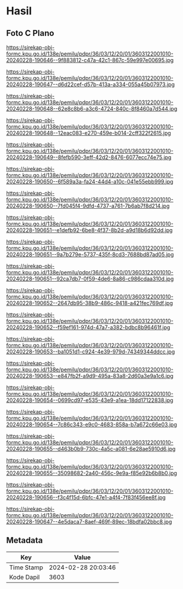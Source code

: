 # Hasil

## Foto C Plano

https://sirekap-obj-formc.kpu.go.id/138e/pemilu/pdpr/36/03/12/20/01/3603122001010-20240228-190646--9f883812-c47a-42c1-867c-59e997e00695.jpg

https://sirekap-obj-formc.kpu.go.id/138e/pemilu/pdpr/36/03/12/20/01/3603122001010-20240228-190647--d6d22cef-d57b-413a-a334-055a45b07973.jpg

https://sirekap-obj-formc.kpu.go.id/138e/pemilu/pdpr/36/03/12/20/01/3603122001010-20240228-190648--62e8c8b6-a3c6-4724-840c-8f8460a7d544.jpg

https://sirekap-obj-formc.kpu.go.id/138e/pemilu/pdpr/36/03/12/20/01/3603122001010-20240228-190648--12eac083-e270-459e-b014-2cff322f2615.jpg

https://sirekap-obj-formc.kpu.go.id/138e/pemilu/pdpr/36/03/12/20/01/3603122001010-20240228-190649--8fefb590-3eff-42d2-8476-6077ecc74e75.jpg

https://sirekap-obj-formc.kpu.go.id/138e/pemilu/pdpr/36/03/12/20/01/3603122001010-20240228-190650--6f589a3a-fa24-44d4-a10c-041e55ebb999.jpg

https://sirekap-obj-formc.kpu.go.id/138e/pemilu/pdpr/36/03/12/20/01/3603122001010-20240228-190650--7fd045f4-9dfd-4737-a761-7b6ab7f8d214.jpg

https://sirekap-obj-formc.kpu.go.id/138e/pemilu/pdpr/36/03/12/20/01/3603122001010-20240228-190651--e1defb92-6be8-4f37-8b2d-a9d18b6d92dd.jpg

https://sirekap-obj-formc.kpu.go.id/138e/pemilu/pdpr/36/03/12/20/01/3603122001010-20240228-190651--9a7b279e-5737-435f-8cd3-7688bd87ad05.jpg

https://sirekap-obj-formc.kpu.go.id/138e/pemilu/pdpr/36/03/12/20/01/3603122001010-20240228-190651--92ca7db7-0f59-4de6-8a86-c986cdaa310d.jpg

https://sirekap-obj-formc.kpu.go.id/138e/pemilu/pdpr/36/03/12/20/01/3603122001010-20240228-190652--2647db95-38b9-486c-9418-a421fec769df.jpg

https://sirekap-obj-formc.kpu.go.id/138e/pemilu/pdpr/36/03/12/20/01/3603122001010-20240228-190652--f59ef161-974d-47a7-a382-bdbc8b96461f.jpg

https://sirekap-obj-formc.kpu.go.id/138e/pemilu/pdpr/36/03/12/20/01/3603122001010-20240228-190653--ba1051d1-c924-4e39-979d-74349344ddcc.jpg

https://sirekap-obj-formc.kpu.go.id/138e/pemilu/pdpr/36/03/12/20/01/3603122001010-20240228-190653--e847fb2f-a9d9-495a-83a8-2d60a3e9a1c6.jpg

https://sirekap-obj-formc.kpu.go.id/138e/pemilu/pdpr/36/03/12/20/01/3603122001010-20240228-190654--0699cd97-e535-43e9-a1ea-18dd17122838.jpg

https://sirekap-obj-formc.kpu.go.id/138e/pemilu/pdpr/36/03/12/20/01/3603122001010-20240228-190654--7c86c343-e9c0-4683-858a-b7a672c66e03.jpg

https://sirekap-obj-formc.kpu.go.id/138e/pemilu/pdpr/36/03/12/20/01/3603122001010-20240228-190655--d463b0b9-730c-4a5c-a081-6e28ae5910d6.jpg

https://sirekap-obj-formc.kpu.go.id/138e/pemilu/pdpr/36/03/12/20/01/3603122001010-20240228-190655--35098682-2a40-456c-9e9a-f85e92b6b8b0.jpg

https://sirekap-obj-formc.kpu.go.id/138e/pemilu/pdpr/36/03/12/20/01/3603122001010-20240228-190656--f3c4f15d-6bfc-47e1-a4f4-7f83f456ee8f.jpg

https://sirekap-obj-formc.kpu.go.id/138e/pemilu/pdpr/36/03/12/20/01/3603122001010-20240228-190647--4e5daca7-8aef-469f-89ec-18bdfa02bbc8.jpg


## Metadata

| Key        | Value               |
| ---------- | ------------------- |
| Time Stamp | 2024-02-28 20:03:46 |
| Kode Dapil | 3603                |



